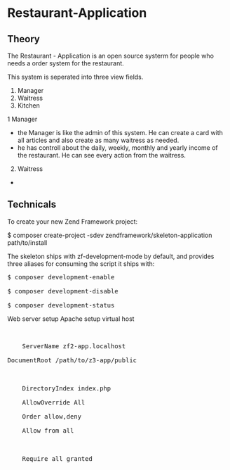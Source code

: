 # Restaurant-Application

## Theory

The Restaurant - Application is an open source systerm for people who needs a order system for the restaurant.

This system is seperated into three view fields. 
1. Manager
2. Waitress
3. Kitchen

1 Manager 
- the Manager is like the admin of this system. He can create a card with all articles and also create as many waitress as needed.
- he has controll about the daily, weekly, monthly and yearly income of the restaurant. He can see every action from the waitress.

2. Waitress
- 



## Technicals




To create your new Zend Framework project:

$ composer create-project -sdev zendframework/skeleton-application path/to/install


The skeleton ships with zf-development-mode by default, and provides three aliases for consuming the script it ships with:

<pre>
$ composer development-enable   

$ composer development-disable

$ composer development-status 
</pre>




Web server setup
Apache setup
virtual host 

<pre>
<VirtualHost *:80>

    ServerName zf2-app.localhost

DocumentRoot /path/to/z3-app/public

<Directory /path/to/zf3-app/public>

    DirectoryIndex index.php
    
    AllowOverride All
    
    Order allow,deny
    
    Allow from all
    
    <IfModule mod_authz_core.c>
    
    Require all granted
    
    </IfModule>
    
 </Directory>

</VirtualHost>
</pre>
